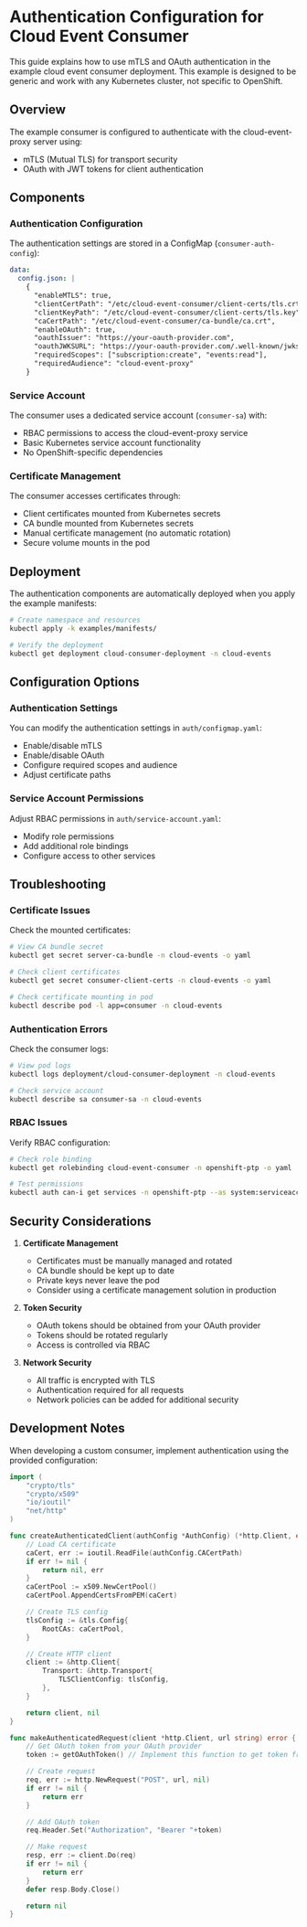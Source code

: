 # Authentication Configuration for Cloud Event Consumer

This guide explains how to use mTLS and OAuth authentication in the example cloud event consumer deployment. This example is designed to be generic and work with any Kubernetes cluster, not specific to OpenShift.

## Overview

The example consumer is configured to authenticate with the cloud-event-proxy server using:
- mTLS (Mutual TLS) for transport security
- OAuth with JWT tokens for client authentication

## Components

### Authentication Configuration

The authentication settings are stored in a ConfigMap (`consumer-auth-config`):
```yaml
data:
  config.json: |
    {
      "enableMTLS": true,
      "clientCertPath": "/etc/cloud-event-consumer/client-certs/tls.crt",
      "clientKeyPath": "/etc/cloud-event-consumer/client-certs/tls.key",
      "caCertPath": "/etc/cloud-event-consumer/ca-bundle/ca.crt",
      "enableOAuth": true,
      "oauthIssuer": "https://your-oauth-provider.com",
      "oauthJWKSURL": "https://your-oauth-provider.com/.well-known/jwks.json",
      "requiredScopes": ["subscription:create", "events:read"],
      "requiredAudience": "cloud-event-proxy"
    }
```

### Service Account

The consumer uses a dedicated service account (`consumer-sa`) with:
- RBAC permissions to access the cloud-event-proxy service
- Basic Kubernetes service account functionality
- No OpenShift-specific dependencies

### Certificate Management

The consumer accesses certificates through:
- Client certificates mounted from Kubernetes secrets
- CA bundle mounted from Kubernetes secrets
- Manual certificate management (no automatic rotation)
- Secure volume mounts in the pod

## Deployment

The authentication components are automatically deployed when you apply the example manifests:

```bash
# Create namespace and resources
kubectl apply -k examples/manifests/

# Verify the deployment
kubectl get deployment cloud-consumer-deployment -n cloud-events
```

## Configuration Options

### Authentication Settings

You can modify the authentication settings in `auth/configmap.yaml`:
- Enable/disable mTLS
- Enable/disable OAuth
- Configure required scopes and audience
- Adjust certificate paths

### Service Account Permissions

Adjust RBAC permissions in `auth/service-account.yaml`:
- Modify role permissions
- Add additional role bindings
- Configure access to other services

## Troubleshooting

### Certificate Issues

Check the mounted certificates:
```bash
# View CA bundle secret
kubectl get secret server-ca-bundle -n cloud-events -o yaml

# Check client certificates
kubectl get secret consumer-client-certs -n cloud-events -o yaml

# Check certificate mounting in pod
kubectl describe pod -l app=consumer -n cloud-events
```

### Authentication Errors

Check the consumer logs:
```bash
# View pod logs
kubectl logs deployment/cloud-consumer-deployment -n cloud-events

# Check service account
kubectl describe sa consumer-sa -n cloud-events
```

### RBAC Issues

Verify RBAC configuration:
```bash
# Check role binding
kubectl get rolebinding cloud-event-consumer -n openshift-ptp -o yaml

# Test permissions
kubectl auth can-i get services -n openshift-ptp --as system:serviceaccount:cloud-events:consumer-sa
```

## Security Considerations

1. **Certificate Management**
   - Certificates must be manually managed and rotated
   - CA bundle should be kept up to date
   - Private keys never leave the pod
   - Consider using a certificate management solution in production

2. **Token Security**
   - OAuth tokens should be obtained from your OAuth provider
   - Tokens should be rotated regularly
   - Access is controlled via RBAC

3. **Network Security**
   - All traffic is encrypted with TLS
   - Authentication required for all requests
   - Network policies can be added for additional security

## Development Notes

When developing a custom consumer, implement authentication using the provided configuration:

```go
import (
    "crypto/tls"
    "crypto/x509"
    "io/ioutil"
    "net/http"
)

func createAuthenticatedClient(authConfig *AuthConfig) (*http.Client, error) {
    // Load CA certificate
    caCert, err := ioutil.ReadFile(authConfig.CACertPath)
    if err != nil {
        return nil, err
    }
    caCertPool := x509.NewCertPool()
    caCertPool.AppendCertsFromPEM(caCert)

    // Create TLS config
    tlsConfig := &tls.Config{
        RootCAs: caCertPool,
    }

    // Create HTTP client
    client := &http.Client{
        Transport: &http.Transport{
            TLSClientConfig: tlsConfig,
        },
    }

    return client, nil
}

func makeAuthenticatedRequest(client *http.Client, url string) error {
    // Get OAuth token from your OAuth provider
    token := getOAuthToken() // Implement this function to get token from your OAuth provider

    // Create request
    req, err := http.NewRequest("POST", url, nil)
    if err != nil {
        return err
    }

    // Add OAuth token
    req.Header.Set("Authorization", "Bearer "+token)

    // Make request
    resp, err := client.Do(req)
    if err != nil {
        return err
    }
    defer resp.Body.Close()

    return nil
}
```
